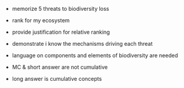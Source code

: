 - memorize 5 threats to biodiversity loss
- rank for my  ecosystem
- provide justification for relative ranking
- demonstrate i know the mechanisms driving each threat
- language on components and elements of biodiversity are needed


- MC & short answer are not cumulative

- long answer is cumulative concepts